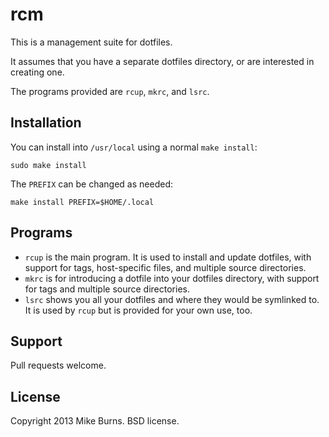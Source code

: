 rcm
===

This is a management suite for dotfiles.

It assumes that you have a separate dotfiles directory, or are
interested in creating one.

The programs provided are `rcup`, `mkrc`, and `lsrc`.

Installation
------------

You can install into `/usr/local` using a normal `make install`:

    sudo make install

The `PREFIX` can be changed as needed:

    make install PREFIX=$HOME/.local

Programs
--------

* `rcup` is the main program. It is used to install and update dotfiles,
  with support for tags, host-specific files, and multiple source
  directories.
* `mkrc` is for introducing a dotfile into your dotfiles directory, with
  support for tags and multiple source directories.
* `lsrc` shows you all your dotfiles and where they would be symlinked
  to. It is used by `rcup` but is provided for your own use, too.

Support
-------

Pull requests welcome.

License
-------

Copyright 2013 Mike Burns. BSD license.
